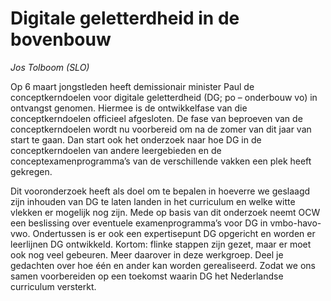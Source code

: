 # Digitale geletterdheid in de bovenbouw

*Jos Tolboom (SLO)*

Op 6 maart jongstleden heeft demissionair minister Paul de conceptkerndoelen
voor digitale geletterdheid (DG; po – onderbouw vo) in ontvangst genomen.
Hiermee is de ontwikkelfase van die conceptkerndoelen officieel afgesloten. De
fase van beproeven van de conceptkerndoelen wordt nu voorbereid om na de zomer
van dit jaar van start te gaan. Dan start ook het onderzoek naar hoe DG in de
conceptkerndoelen van andere leergebieden en de conceptexamenprogramma’s van
de verschillende vakken een plek heeft gekregen.

Dit vooronderzoek heeft als doel om te bepalen in hoeverre we geslaagd zijn
inhouden van DG te laten landen in het curriculum en welke witte vlekken er
mogelijk nog zijn. Mede op basis van dit onderzoek neemt OCW een beslissing
over eventuele examenprogramma’s voor DG in vmbo-havo-vwo. Ondertussen is er
ook een expertisepunt DG opgericht en worden er leerlijnen DG ontwikkeld.
Kortom: flinke stappen zijn gezet, maar er moet ook nog veel gebeuren. Meer
daarover in deze werkgroep. Deel je gedachten over hoe één en ander kan worden
gerealiseerd. Zodat we ons samen voorbereiden op een toekomst waarin DG het
Nederlandse curriculum versterkt.
